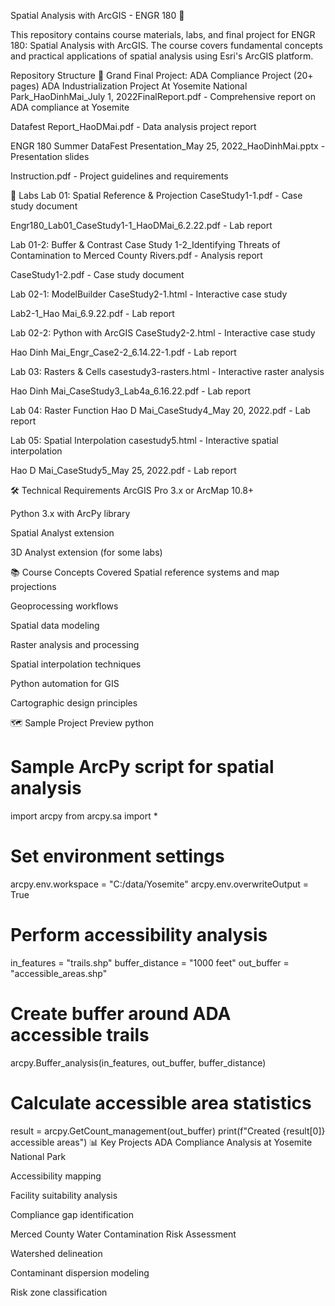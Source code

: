 Spatial Analysis with ArcGIS - ENGR 180 📍

This repository contains course materials, labs, and final project for ENGR 180: Spatial Analysis with ArcGIS. The course covers fundamental concepts and practical applications of spatial analysis using Esri's ArcGIS platform.

Repository Structure
📂 Grand Final Project: ADA Compliance Project (20+ pages)
ADA Industrialization Project At Yosemite National Park_HaoDinhMai_July 1, 2022FinalReport.pdf - Comprehensive report on ADA compliance at Yosemite

Datafest Report_HaoDMai.pdf - Data analysis project report

ENGR 180 Summer DataFest Presentation_May 25, 2022_HaoDinhMai.pptx - Presentation slides

Instruction.pdf - Project guidelines and requirements

🔬 Labs
Lab 01: Spatial Reference & Projection
CaseStudy1-1.pdf - Case study document

Engr180_Lab01_CaseStudy1-1_HaoDMai_6.2.22.pdf - Lab report

Lab 01-2: Buffer & Contrast
Case Study 1-2_Identifying Threats of Contamination to Merced County Rivers.pdf - Analysis report

CaseStudy1-2.pdf - Case study document

Lab 02-1: ModelBuilder
CaseStudy2-1.html - Interactive case study

Lab2-1_Hao Mai_6.9.22.pdf - Lab report

Lab 02-2: Python with ArcGIS
CaseStudy2-2.html - Interactive case study

Hao Dinh Mai_Engr_Case2-2_6.14.22-1.pdf - Lab report

Lab 03: Rasters & Cells
casestudy3-rasters.html - Interactive raster analysis

Hao Dinh Mai_CaseStudy3_Lab4a_6.16.22.pdf - Lab report

Lab 04: Raster Function
Hao D Mai_CaseStudy4_May 20, 2022.pdf - Lab report

Lab 05: Spatial Interpolation
casestudy5.html - Interactive spatial interpolation

Hao D Mai_CaseStudy5_May 25, 2022.pdf - Lab report

🛠 Technical Requirements
ArcGIS Pro 3.x or ArcMap 10.8+

Python 3.x with ArcPy library

Spatial Analyst extension

3D Analyst extension (for some labs)

📚 Course Concepts Covered
Spatial reference systems and map projections

Geoprocessing workflows

Spatial data modeling

Raster analysis and processing

Spatial interpolation techniques

Python automation for GIS

Cartographic design principles

🗺 Sample Project Preview
python
# Sample ArcPy script for spatial analysis
import arcpy
from arcpy.sa import *

# Set environment settings
arcpy.env.workspace = "C:/data/Yosemite"
arcpy.env.overwriteOutput = True

# Perform accessibility analysis
in_features = "trails.shp"
buffer_distance = "1000 feet"
out_buffer = "accessible_areas.shp"

# Create buffer around ADA accessible trails
arcpy.Buffer_analysis(in_features, out_buffer, buffer_distance)

# Calculate accessible area statistics
result = arcpy.GetCount_management(out_buffer)
print(f"Created {result[0]} accessible areas")
📊 Key Projects
ADA Compliance Analysis at Yosemite National Park

Accessibility mapping

Facility suitability analysis

Compliance gap identification

Merced County Water Contamination Risk Assessment

Watershed delineation

Contaminant dispersion modeling

Risk zone classification
